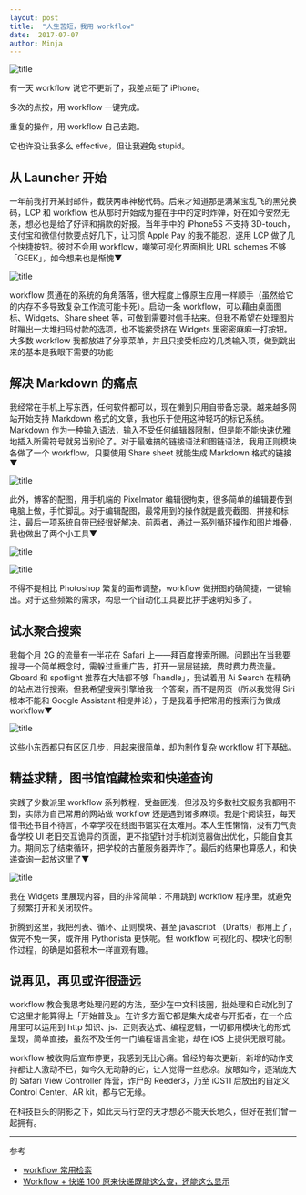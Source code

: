 ```yaml
---
layout: post
title:  "人生苦短，我用 workflow"
date:  2017-07-07
author: Minja
---
```


![title](https://raw.githubusercontent.com/BlackwinMin/blackwinmin.github.io/master/lib/2017-07-07-人生苦短，我用-workflow/595f1d45a80d0.png)

有一天 workflow 说它不更新了，我差点砸了 iPhone。

多次的点按，用 workflow 一键完成。

重复的操作，用 workflow 自己去跑。

它也许没让我多么 effective，但让我避免 stupid。

## 从 Launcher 开始

一年前我打开某封邮件，截获两串神秘代码。后来才知道那是满某宝乱飞的黑兑换码，LCP 和 workflow 也从那时开始成为握在手中的定时炸弹，好在如今安然无恙，想必也是给了好评和捐款的好报。当年手中的 iPhone5S 不支持 3D-touch，支付宝和微信付款要点好几下，让习惯 Apple Pay 的我不能忍，遂用 LCP 做了几个快捷按钮。彼时不会用 workflow，嘲笑可视化界面相比 URL schemes 不够「GEEK」，如今想来也是惭愧▼

![title](https://raw.githubusercontent.com/BlackwinMin/blackwinmin.github.io/master/lib/2017-07-07-人生苦短，我用-workflow/595f1d33a74ca.png)

workflow 贯通在的系统的角角落落，很大程度上像原生应用一样顺手（虽然给它的内存不多导致复杂工作流可能卡死）。启动一条 workflow，可以藉由桌面图标、Widgets、Share sheet 等，可做到需要时信手拈来。但我不希望在处理图片时蹦出一大堆扫码付款的选项，也不能接受挤在 Widgets 里密密麻麻一打按钮。大多数 workflow 我都放进了分享菜单，并且只接受相应的几类输入项，做到跳出来的基本是我眼下需要的功能

## 解决 Markdown 的痛点

我经常在手机上写东西，任何软件都可以，现在懒到只用自带备忘录。越来越多网站开始支持 Markdown 格式的文章，我也乐于使用这种轻巧的标记系统。Markdown 作为一种输入语法，输入不受任何编辑器限制，但是能不能快速优雅地插入所需符号就另当别论了。对于最难搞的链接语法和图链语法，我用正则模块各做了一个 workflow，只要使用 Share sheet 就能生成 Markdown 格式的链接▼

![title](https://raw.githubusercontent.com/BlackwinMin/blackwinmin.github.io/master/lib/2017-07-07-人生苦短，我用-workflow/595f1d22c5997.gif)

此外，博客的配图，用手机端的 Pixelmator 编辑很拘束，很多简单的编辑要传到电脑上做，手忙脚乱。对于编辑配图，最常用到的操作就是戴壳截图、拼接和标注，最后一项系统自带已经很好解决。前两者，通过一系列循环操作和图片堆叠，我也做出了两个小工具▼

![title](https://raw.githubusercontent.com/BlackwinMin/blackwinmin.github.io/master/lib/2017-07-07-人生苦短，我用-workflow/595f1d069bdc2.gif)

![title](https://raw.githubusercontent.com/BlackwinMin/blackwinmin.github.io/master/lib/2017-07-07-人生苦短，我用-workflow/595f1d113c0b8.gif)

不得不提相比 Photoshop 繁复的画布调整，workflow 做拼图的确简捷，一键输出。对于这些频繁的需求，构思一个自动化工具要比拼手速明知多了。

## 试水聚合搜索

我每个月 2G 的流量有一半花在 Safari 上——拜百度搜索所赐。问题出在当我要搜寻一个简单概念时，需躲过重重广告，打开一层层链接，费时费力费流量。Gboard 和 spotlight 推荐在大陆都不够「handle」，我试着用 Ai Search 在精确的站点进行搜索。但我希望搜索引擎给我一个答案，而不是网页（所以我觉得 Siri 根本不能和 Google Assistant 相提并论），于是我着手把常用的搜索行为做成 workflow▼

![title](https://raw.githubusercontent.com/BlackwinMin/blackwinmin.github.io/master/lib/2017-07-07-人生苦短，我用-workflow/595f1ceb8a6c8.png)

这些小东西都只有区区几步，用起来很简单，却为制作复杂 workflow 打下基础。

## 精益求精，图书馆馆藏检索和快递查询

实践了少数派里 workflow 系列教程，受益匪浅，但涉及的多数社交服务我都用不到，实际为自己常用的网站做 workflow 还是遇到诸多麻烦。我是个阅读狂，每天借书还书自不待言，不幸学校在线图书馆实在太难用。本人生性懒惰，没有力气责备学校 UI 老旧交互诡异的页面，更不指望针对手机浏览器做出优化，只能自食其力。期间忘了结束循环，把学校的古董服务器弄炸了。最后的结果也算感人，和快递查询一起放这里了▼

![title](https://raw.githubusercontent.com/BlackwinMin/blackwinmin.github.io/master/lib/2017-07-07-人生苦短，我用-workflow/595f1cd60fe27.png)

我在 Widgets 里展现内容，目的非常简单：不用跳到 workflow 程序里，就避免了频繁打开和关闭软件。

折腾到这里，我把列表、循环、正则模块、甚至 javascript （Drafts）都用上了，做完不免一笑，或许用 Pythonista 更快呢。但 workflow 可视化的、模块化的制作过程，的确是如搭积木一样直观有趣。

## 说再见，再见或许很遥远

workflow 教会我思考处理问题的方法，至少在中文科技圈，批处理和自动化到了它这里才能算得上「开始普及」。在许多方面它都是集大成者与开拓者，在一个应用里可以运用到 http 知识、js、正则表达式、编程逻辑，一切都用模块化的形式呈现，简单直接，虽然不及任何一门编程语言全能，却在 iOS 上提供无限可能。

workflow 被收购后宣布停更，我感到无比心痛。曾经的每次更新，新增的动作支持都让人激动不已，如今久无动静的它，让人觉得一丝悲凉。放眼如今，逐渐庞大的 Safari View Controller 阵营，诈尸的 Reeder3，乃至 iOS11 后放出的自定义 Control Center、AR kit，都与它无缘。

在科技巨头的阴影之下，如此天马行空的天才想必不能天长地久，但好在我们曾一起拥有。

****

参考

- [workflow 常用检索](https://blackwinmin.github.io/posts/用-Workflow-做一个图书馆馆藏检索工具/)
- [Workflow + 快递 100 原来快递既能这么查，还能这么显示](https://sspai.com/post/36871)

